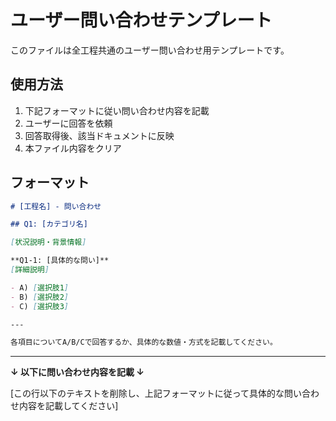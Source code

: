 # ユーザー問い合わせテンプレート

このファイルは全工程共通のユーザー問い合わせ用テンプレートです。

## 使用方法

1. 下記フォーマットに従い問い合わせ内容を記載
2. ユーザーに回答を依頼  
3. 回答取得後、該当ドキュメントに反映
4. 本ファイル内容をクリア

## フォーマット

```markdown
# [工程名] - 問い合わせ

## Q1: [カテゴリ名]

[状況説明・背景情報]

**Q1-1: [具体的な問い]**
[詳細説明]

- A) [選択肢1]
- B) [選択肢2]
- C) [選択肢3]

---

各項目についてA/B/Cで回答するか、具体的な数値・方式を記載してください。
```

---

**↓ 以下に問い合わせ内容を記載 ↓**

[この行以下のテキストを削除し、上記フォーマットに従って具体的な問い合わせ内容を記載してください]